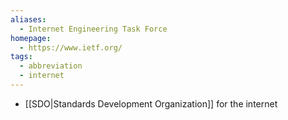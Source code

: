```yaml
---
aliases:
  - Internet Engineering Task Force
homepage:
  - https://www.ietf.org/
tags:
  - abbreviation
  - internet
---
```

- [[SDO|Standards Development Organization]] for the internet